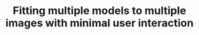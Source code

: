 ---
title: "Fitting multiple models to multiple images with minimal user interaction"
year: 2006
pdf_url: "http://www.robots.ox.ac.uk/~phst/Papers/2006/WRUPKV/WRUPKV06LNCS.pdf"
category: "vision"
author_list: "Anton van den Hengel, Anthony Dick, Thorsten Thorm&#228;hlen, Ben Ward, Philip H.S. Torr"
grant: "NULL"
pub_in: "In International Workshop on the Representation and Use of Prior Knowledge in Vision (WRUPKV)"
---